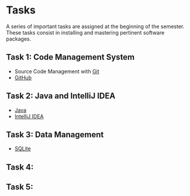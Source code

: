 # Tasks

A series of important tasks are assigned at the beginning of the semester.
These tasks consist in installing and mastering pertinent software packages.

Task 1: Code Management System
------------------------------
* Source Code Management with [Git](http://git-scm.com/)
* [GitHub](https://github.com/)

Task 2: Java and IntelliJ IDEA
------------------------------
* [Java](https://www.java.com/)
* [IntelliJ IDEA](https://www.jetbrains.com/idea/)

Task 3: Data Management
-----------------------
* [SQLite](http://www.sqlite.org)

Task 4:
-------

Task 5:
-------

